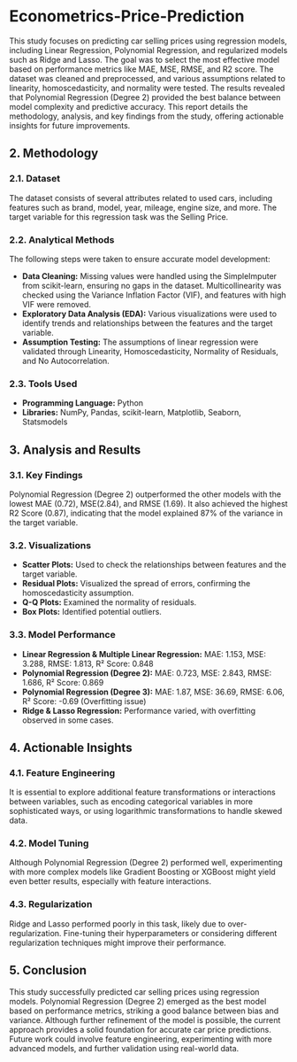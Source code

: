 # Econometrics-Price-Prediction

This study focuses on predicting car selling prices using regression models, including Linear Regression, Polynomial Regression, and regularized models such as Ridge and Lasso. The goal was to select the most effective model based on performance metrics like MAE, MSE, RMSE, and R2 score. The dataset was cleaned and preprocessed, and various assumptions related to linearity, homoscedasticity, and normality were tested. The results revealed that Polynomial Regression (Degree 2) provided the best balance between model complexity and predictive accuracy. This report details the methodology, analysis, and key findings from the study, offering actionable insights for future improvements.

## 2. Methodology

### 2.1. Dataset
The dataset consists of several attributes related to used cars, including features such as brand, model, year, mileage, engine size, and more. The target variable for this regression task was the Selling Price.

### 2.2. Analytical Methods
The following steps were taken to ensure accurate model development:
- **Data Cleaning:** Missing values were handled using the SimpleImputer from scikit-learn, ensuring no gaps in the dataset. Multicollinearity was checked using the Variance Inflation Factor (VIF), and features with high VIF were removed.
- **Exploratory Data Analysis (EDA):** Various visualizations were used to identify trends and relationships between the features and the target variable.
- **Assumption Testing:** The assumptions of linear regression were validated through Linearity, Homoscedasticity, Normality of Residuals, and No Autocorrelation.

### 2.3. Tools Used
- **Programming Language:** Python
- **Libraries:** NumPy, Pandas, scikit-learn, Matplotlib, Seaborn, Statsmodels

## 3. Analysis and Results

### 3.1. Key Findings
Polynomial Regression (Degree 2) outperformed the other models with the lowest MAE (0.72), MSE(2.84), and RMSE (1.69). It also achieved the highest R2 Score (0.87), indicating that the model explained 87% of the variance in the target variable.

### 3.2. Visualizations
- **Scatter Plots:** Used to check the relationships between features and the target variable.
- **Residual Plots:** Visualized the spread of errors, confirming the homoscedasticity assumption.
- **Q-Q Plots:** Examined the normality of residuals.
- **Box Plots:** Identified potential outliers.

### 3.3. Model Performance
- **Linear Regression & Multiple Linear Regression:** MAE: 1.153, MSE: 3.288, RMSE: 1.813, R² Score: 0.848
- **Polynomial Regression (Degree 2):** MAE: 0.723, MSE: 2.843, RMSE: 1.686, R² Score: 0.869
- **Polynomial Regression (Degree 3):** MAE: 1.87, MSE: 36.69, RMSE: 6.06, R² Score: -0.69 (Overfitting issue)
- **Ridge & Lasso Regression:** Performance varied, with overfitting observed in some cases.

## 4. Actionable Insights

### 4.1. Feature Engineering
It is essential to explore additional feature transformations or interactions between variables, such as encoding categorical variables in more sophisticated ways, or using logarithmic transformations to handle skewed data.

### 4.2. Model Tuning
Although Polynomial Regression (Degree 2) performed well, experimenting with more complex models like Gradient Boosting or XGBoost might yield even better results, especially with feature interactions.

### 4.3. Regularization
Ridge and Lasso performed poorly in this task, likely due to over-regularization. Fine-tuning their hyperparameters or considering different regularization techniques might improve their performance.

## 5. Conclusion
This study successfully predicted car selling prices using regression models. Polynomial Regression (Degree 2) emerged as the best model based on performance metrics, striking a good balance between bias and variance. Although further refinement of the model is possible, the current approach provides a solid foundation for accurate car price predictions. Future work could involve feature engineering, experimenting with more advanced models, and further validation using real-world data.
